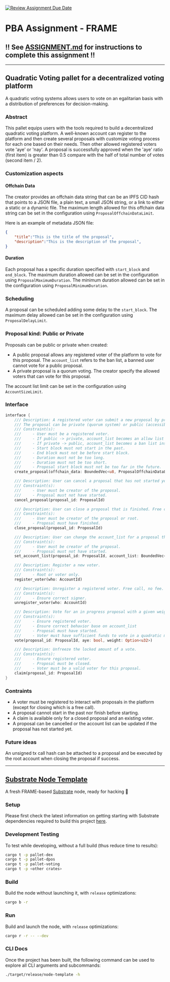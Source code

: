 [![Review Assignment Due Date](https://classroom.github.com/assets/deadline-readme-button-24ddc0f5d75046c5622901739e7c5dd533143b0c8e959d652212380cedb1ea36.svg)](https://classroom.github.com/a/rlFvo65f)
# PBA Assignment - FRAME

## !! See [ASSIGNMENT.md](./ASSIGNMENT.md) for instructions to complete this assignment !!

---

## Quadratic Voting pallet for a decentralized voting platform

A quadratic voting systems allows users to vote on an egalitarian basis with a distribution of preferences for decision-making.

### Abstract

This pallet equips users with the tools required to build a decentralized quadratic voting platform. A well-known account can register to the platform and then create several proposals with customize voting process for each one based on their needs. Then other allowed registered voters vote 'aye' or 'nay'. A proposal is successfully approved when the 'aye' ratio (first item) is greater than 0.5 compare with the half of total number of votes (second item / 2).

### Customization aspects

#### Offchain Data

The creator provides an offchain data string that can be an IPFS CID hash that points to a JSON file, a plain text, a small JSON string, or a link to either a static or a dynamic file. The maximum length allowed for this offchain data string can be set in the configuration using `ProposalOffchainDataLimit`.

Here is an example of metadata JSON file:

```json
{
	"title":"This is the title of the proposal",
	"description":"This is the description of the proposal",
}
```

#### Duration

Each proposal has a specific duration specified with `start_block` and `end_block`. The maximum duration allowed can be set in the configuration using `ProposalMaximumDuration`. The minimum duration allowed can be set in the configuration using `ProposalMinimumDuration`.

### Scheduling

A proposal can be scheduled adding some delay to the `start_block`. The maximum delay allowed can be set in the configuration using `ProposalDelayLimit`.

### Proposal kind: Public or Private

Proposals can be public or private when created:
- A public proposal allows any registered voter of the platform to vote for this proposal. The `account_list` refers to the ban list, a banned user cannot vote for a public proposal.
- A private proposal is a quorum voting. The creator specify the allowed voters that can vote for this proposal.

The account list limit can be set in the configuration using `AccountSizeLimit`.

### Interface

```rust
interface {
	/// Description: A registered voter can submit a new proposal by providing offchain data string that can be IPFS CID hash that points to a JSON file, a plain text, a small JSON string, or a link to either a static or a dynamic file.
	/// The proposal can be private (quorum system) or public (accessible by others registered voters).
	/// Constraint(s):
	///     - User must be a registered voter.
	///	    - If public -> private, account_list becomes an allow list instead of a ban list
	///	    - If private -> public, account_list becomes a ban list instead of an allow list
	///     - Start block must not start in the past.
	///     - End block must not be before start block.
	///     - Duration must not be too long.
	///     - Duration must not be too short.
	///     - Proposal start block must not be too far in the future.
	create_proposal(offchain_data: BoundedVec<u8, ProposalOffchainDataLimit>, kind: ProposalKind, account_list: BoundedVec<AccountId, AccountSizeLimit>, start_block: BlockNumber, end_Block: BlockNumber)

	/// Description: User can cancel a proposal that has not started yet.
	/// Constraint(s): 
	///     - User must be creator of the proposal.
	///     - Proposal must not have started.
	cancel_proposal(proposal_id: ProposalId)

	/// Description: User can close a proposal that is finished. Free call, no fee.
	/// Constraint(s): 
	///     - User must be creator of the proposal or root.
	///     - Proposal must have finished.
	close_proposal(proposal_id: ProposalId)

	/// Description: User can change the account_list for a proposal that has not started yet.
	/// Constraint(s): 
	///     - User must be creator of the proposal.
	///     - Proposal must not have started.
	set_account_list(proposal_id: ProposalId, account_list: BoundedVec<AccountId, AccountSizeLimit>)

	/// Description: Register a new voter.
	/// Constraint(s): 
	///     - Root or voter only.
	register_voter(who: AccountId)

	/// Description: Unregister a registered voter. Free call, no fee. Registered voter as signer or Root.
	/// Constraint(s): 
	///     - Ensure correct signer.
	unregister_voter(who: AccountId)

	/// Description: Vote for an in progress proposal with a given weight. A private proposal is closed if majority is reached.
	/// Constraint(s):
	///     - Ensure registered voter.
	///     - Ensure correct behavior base on account_list
	///     - Proposal must have started.
	///     - Voter must have sufficient funds to vote in a quadratic manner based on the provided weight.
	vote(proposal_id: ProposalId, aye: bool, weight: Option<u32>)

    /// Description: Unfreeze the locked amount of a vote.
	/// Constraint(s):
	///     - Ensure registered voter.
	///     - Proposal must be closed.
	///     - Voter must be a valid voter for this proposal.
	claim(proposal_id: ProposalId)
}
```

### Contraints

- A voter must be registered to interact with proposals in the platform (except for closing which is a free call).
- A proposal cannot start in the past nor finish before starting.
- A claim is available only for a closed proposal and an existing voter.
- A proposal can be cancelled or the account list can be updated if the proposal has not started yet.

### Future ideas

An unsigned tx call hash can be attached to a proposal and be executed by the root account when closing the proposal if success.

---

## [Substrate Node Template](https://github.com/substrate-developer-hub/substrate-node-template)

A fresh FRAME-based [Substrate](https://www.substrate.io/) node, ready for hacking :rocket:

### Setup

Please first check the latest information on getting starting with Substrate dependencies required to build this project [here](https://docs.substrate.io/main-docs/install/).

### Development Testing

To test while developing, without a full build (thus reduce time to results):

```sh
cargo t -p pallet-dex
cargo t -p pallet-dpos
cargo t -p pallet-voting
cargo t -p <other crates>
```

### Build

Build the node without launching it, with `release` optimizations:

```sh
cargo b -r
```

### Run

Build and launch the node, with `release` optimizations:

```sh
cargo r -r -- --dev
```

### CLI Docs

Once the project has been built, the following command can be used to explore all CLI arguments and subcommands:

```sh
./target/release/node-template -h
```
